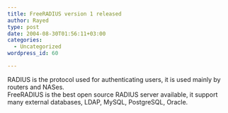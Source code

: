 ```yaml
---
title: FreeRADIUS version 1 released
author: Rayed
type: post
date: 2004-08-30T01:56:11+03:00
categories:
  - Uncategorized
wordpress_id: 60

---
```

<div style="clear:both;"></div>
<p>RADIUS is the protocol used for authenticating users, it is used mainly by routers and NASes.<br />FreeRADIUS is the best open source RADIUS server available, it support many external databases, LDAP, MySQL, PostgreSQL, Oracle.</p>
<div style="clear:both; padding-bottom: 0.25em;"></div>

